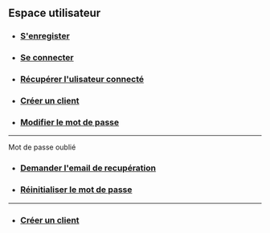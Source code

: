 ## Espace utilisateur

- ### [S'enregister](/guide/user-area/signup.md "Ressource pour s'enregistrer sur blabliblou")

- ### [Se connecter](/guide/user-area/signin.md 'Ressource pour ses connecter à blabliblou')


- ### [Récupérer l\'ulisateur connecté](/guide/user-area/get-connected-user)

- ### [Créer un client](/guide/user-area/create-client)

- ### [Modifier le mot de passe](/guide/user-area/change-password)

<hr>
<p> Mot de passe oublié</p>

- ### [Demander l'email de recupération](/guide/user-area/send-reset-password-link)

- ### [Réinitialiser le mot de passe](/guide/user-area/reset-password)

<hr>

- ### [Créer un client](/guide/user-area/create-client)

<!--
    // children: [
    //   { text: "S'enregistrer(users)", link: '/guide/user-area/signup' },

    //   { text: 'Se connecter(login)', link: '/guide/user-area/signin' },
    //   { text: 'Récupérer l\'ulisateur connecté', link: '/guide/user-area/get-connected-user' },
    //   { text: "Créer un client", link: '/guide/user-area/create-client' },
    //   // Change password
    //   { text: "Modifier le mot de passe", link: '/guide/user-area/change-password' },
    //   // Forgot password
    //   {
    //     text: 'Mot de passe oublié',
    //     children: [
    //       { text: "Demander l'email de recupération", link: '/guide/user-area/send-reset-password-link' },
    //       { text: "Réinitialiser le mot de passe", link: '/guide/user-area/reset-password' },
    //     ],
    //   },

    // ],
-->
